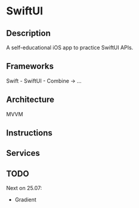# SwiftUI

## Description
A self-educational iOS app to practice SwiftUI APIs.

## Frameworks
Swift - SwiftUI - Combine -> ...

## Architecture
MVVM

## Instructions

## Services

## TODO
Next on 25.07: 
- Gradient

